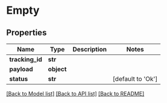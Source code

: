 # Empty

## Properties
Name | Type | Description | Notes
------------ | ------------- | ------------- | -------------
**tracking_id** | **str** |  | 
**payload** | **object** |  | 
**status** | **str** |  | [default to 'Ok']

[[Back to Model list]](../README.md#documentation-for-models) [[Back to API list]](../README.md#documentation-for-api-endpoints) [[Back to README]](../README.md)

